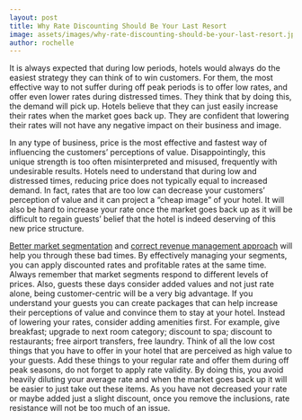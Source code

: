 ```yaml
---
layout: post
title: Why Rate Discounting Should Be Your Last Resort
image: assets/images/why-rate-discounting-should-be-your-last-resort.jpg
author: rochelle
---
```


It is always expected that during low periods, hotels would always do the easiest strategy they can think of to win customers. For them, the most effective way to not suffer during off peak periods is to offer low rates, and offer even lower rates during distressed times. They think that by doing this, the demand will pick up. Hotels believe that they can just easily increase their rates when the market goes back up. They are confident that lowering their rates will not have any negative impact on their business and image.

In any type of business, price is the most effective and fastest way of influencing the customers’ perceptions of value. Disappointingly, this unique strength is too often misinterpreted and misused, frequently with undesirable results. Hotels need to understand that during low and distressed times, reducing price does not typically equal to increased demand. In fact, rates that are too low can decrease your customers’ perception of value and it can project a “cheap image” of your hotel. It will also be hard to increase your rate once the market goes back up as it will be difficult to regain guests’ belief that the hotel is indeed deserving of this new price structure.

[Better market segmentation](https://rochellecastillejos.com/how-to-get-revenue-during-low-periods/) and [correct revenue management approach](https://rochellecastillejos.com/how-to-create-a-revenue-management-culture-in-your-hotel/) will help you through these bad times. By effectively managing your segments, you can apply discounted rates and profitable rates at the same time. Always remember that market segments respond to different levels of prices. Also, guests these days consider added values and not just rate alone, being customer-centric will be a very big advantage. If you understand your guests you can create packages that can help increase their perceptions of value and convince them to stay at your hotel. Instead of lowering your rates, consider adding amenities first. For example, give breakfast; upgrade to next room category; discount to spa; discount to restaurants; free airport transfers, free laundry. Think of all the low cost things that you have to offer in your hotel that are perceived as high value to your guests. Add these things to your regular rate and offer them during off peak seasons, do not forget to apply rate validity. By doing this, you avoid heavily diluting your average rate and when the market goes back up it will be easier to just take out these items. As you have not decreased your rate or maybe added just a slight discount, once you remove the inclusions, rate resistance will not be too much of an issue.